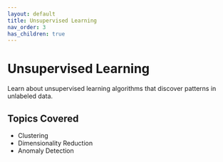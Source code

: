 ```yaml
---
layout: default
title: Unsupervised Learning
nav_order: 3
has_children: true
---
```


# Unsupervised Learning

Learn about unsupervised learning algorithms that discover patterns in unlabeled data.

## Topics Covered

- Clustering
- Dimensionality Reduction
- Anomaly Detection
